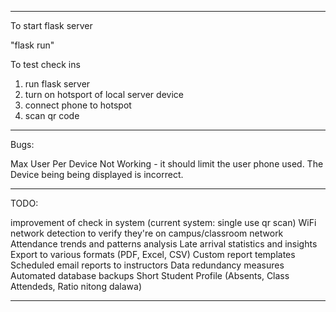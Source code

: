 -------------

To start flask server

"flask run"


To test check ins

1. run flask server
2. turn on hotsport of local server device
3. connect phone to hotspot
4. scan qr code

-------------

Bugs:

Max User Per Device Not Working - it should limit the user phone used.
The Device being being displayed is incorrect.

-------------
TODO:

improvement of check in system (current system: single use qr scan)
WiFi network detection to verify they're on campus/classroom network
Attendance trends and patterns analysis
Late arrival statistics and insights
Export to various formats (PDF, Excel, CSV)
Custom report templates
Scheduled email reports to instructors
Data redundancy measures
Automated database backups
Short Student Profile (Absents, Class Attendeds, Ratio nitong dalawa)

-------------

